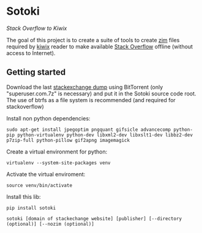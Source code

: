 # Sotoki

*Stack Overflow to Kiwix*

The goal of this project is to create a suite of tools to create
[zim](http://www.openzim.org) files required by
[kiwix](http://kiwix.org/) reader to make available [Stack Overflow](https://stackoverflow.com/)
offline (without access to Internet).

## Getting started

Download the last [stackexchange dump](https://archive.org/details/stackexchange)
using BitTorrent (only "superuser.com.7z" is necessary) and put it in the Sotoki
source code root.
The use of btrfs as a file system is recommended (and required for stackoverflow)



Install non python dependencies:

```
sudo apt-get install jpegoptim pngquant gifsicle advancecomp python-pip python-virtualenv python-dev libxml2-dev libxslt1-dev libbz2-dev p7zip-full python-pillow gif2apng imagemagick
```


Create a virtual environment for python:

```
virtualenv --system-site-packages venv
```

Activate the virtual enviroment:

```
source venv/bin/activate
```


Install this lib:

```
pip install sotoki
```


```
sotoki [domain of stackechange website] [publisher] [--directory (optional)] [--nozim (optional)]

```

